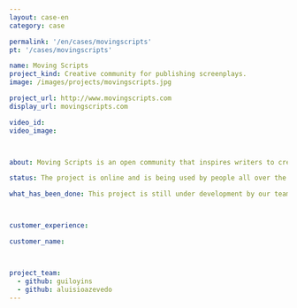 ```yaml
---
layout: case-en
category: case

permalink: '/en/cases/movingscripts'
pt: '/cases/movingscripts'

name: Moving Scripts
project_kind: Creative community for publishing screenplays.
image: /images/projects/movingscripts.jpg

project_url: http://www.movingscripts.com
display_url: movingscripts.com

video_id:
video_image:



about: Moving Scripts is an open community that inspires writers to create, share and get feedback for their screenplays. Write down your story based on the Theme of the Week and see how “marketable” your idea is.

status: The project is online and is being used by people all over the world who love to read and write screenplays.

what_has_been_done: This project is still under development by our team.



customer_experience:

customer_name:



project_team:
  - github: guiloyins
  - github: aluisioazevedo
---
```

